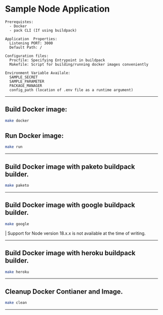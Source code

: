 # Sample Node Application
  ```
  Prerequistes:
    - Docker
    - pack CLI (If using buildpack)

  Application  Properties:  
    Listening PORT: 3000
    Default Path: /
  
  Configuration files:
    Procfile: Specifying Entrypoint in buildpack
    Makefile: Script for building/running docker images conveniently

  Environment Variable Availale:
    SAMPLE_SECRET
    SAMPLE_PARAMETER
    PACKAGE_MANAGER
    config_path (location of .env file as a runtime argument)

  ```
---
## Build Docker image:
  ```bash
  make docker
  ```

## Run Docker image:
  ```bash
  make run
  ```
---

## Build Docker image with paketo buildpack builder.
  ```bash
  make paketo
  ```

---

## Build Docker image with google buildpack builder.
  ```bash
  make google
  ```
  | Support for Node version 18.x.x is not available at the time of writing.  

---

## Build Docker image with heroku buildpack builder.
  ```bash
  make heroku
  ```
---

## Cleanup Docker Contianer and Image.
  ```bash
  make clean
  ```
---
